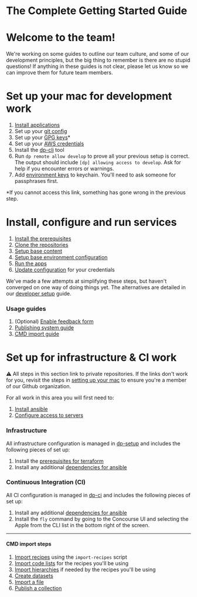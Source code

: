 The Complete Getting Started Guide
===============
# Welcome to the team!

We're working on some guides to outline our team culture, and some of our development principles, but the big thing to remember is there are no stupid questions! If anything in these guides is not clear, please let us know so we can improve them for future team members.

# Set up your mac for development work
1. [Install applications](MAC_SETUP.md#install-applications)
2. Set up your [git config](MAC_SETUP.md#git-account-and-configuration)
3. Set up your [GPG keys](https://github.com/ONSdigital/dp-ci/blob/master/gpg-keys/developers/README.md)* 
4. Set up your [AWS credentials](AWS_CREDENTIALS.md)
5. Install the [dp-cli](https://github.com/ONSdigital/dp-cli) tool
6. Run `dp remote allow develop` to prove all your previous setup is correct. The output should include `[dp] allowing access to develop`. Ask for help if you encounter errors or warnings.
7. Add [environment keys](https://github.com/ONSdigital/dp-ci/tree/master/gpg-keys#adding-a-gpg-key-to-your-keyring) to keychain. You'll need to ask someone for passphrases first.

*If you cannot access this link, something has gone wrong in the previous step.

# Install, configure and run services
1. [Install the prerequisites](INSTALLING.md#prerequisites)
2. [Clone the repositories](INSTALLING.md#clone-the-services)
3. [Setup base content](https://github.com/ONSdigital/dp-zebedee-content#dp-zebedee-content)
4. [Setup base environment configuration](INSTALLING.md#configuration)
5. [Run the apps](INSTALLING.md#running-the-apps)
6. [Update configuration](INSTALLING.md#setup-credentials) for your credentials

We've made a few attempts at simplifying these steps, but haven't converged on one way of doing things yet. The alternatives are detailed in our [developer setup](DEV_SETUP.md) guide. 

### Usage guides
1. (Optional) [Enable feedback form](https://github.com/ONSdigital/dp-frontend-dataset-controller#feedback-service)
2.  [Publishing system guide](https://github.com/ONSdigital/florence/blob/develop/USAGE.md)
3. [CMD import guide](#cmd-import-steps)

# Set up for infrastructure & CI work

:warning: All steps in this section link to private repositories. If the links don't work for you, revisit the steps in [setting up your mac](#set-up-your-mac-for-development-work) to ensure you're a member of our Github organization.

For all work in this area you will first need to:
1. [Install ansible](https://github.com/ONSdigital/dp-setup/tree/develop/ANSIBLE.md#install-ansible)
2. [Configure access to servers](https://github.com/ONSdigital/dp-setup/tree/develop/ANSIBLE.md#configure-access-to-servers)

### Infrastructure
All infrastructure configuration is managed in [dp-setup](https://github.com/ONSdigital/dp-setup) and includes the following pieces of set up:
1. Install the [prerequisites for terraform](https://github.com/ONSdigital/dp-setup/blob/develop/terraform/README.md#prerequisites)
2. Install any additional [dependencies for ansible](https://github.com/ONSdigital/dp-setup/blob/develop/ansible/README.md#prerequisites)

### Continuous Integration (CI)
All CI configuration is managed in [dp-ci](https://github.com/ONSdigital/dp-ci) and includes the following pieces of set up:
1. Install any additional [dependencies for ansible](https://github.com/ONSdigital/dp-ci/tree/master/ansible#prerequisites)
2. Install the `fly` command by going to the Concourse UI and selecting the Apple from the CLI list in the bottom right of the screen.

-----

#### CMD import steps

1. [Import recipes](https://github.com/ONSdigital/dp-recipe-api) using the `import-recipes` script
1. [Import code lists](https://github.com/ONSdigital/dp-code-list-scripts) for the recipes you'll be using
1. [Import hierarchies](https://github.com/ONSdigital/dp-hierarchy-builder) if needed by the recipes you'll be using
2. [Create datasets](https://github.com/ONSdigital/florence/tree/develop/USAGE.md#create-a-cmd-dataset-page)
3. [Import a file](https://github.com/ONSdigital/florence/tree/develop/USAGE.md#import-a-v4-file)
4. [Publish a collection](https://github.com/ONSdigital/florence/tree/develop/USAGE.md#publish-a-collection)
